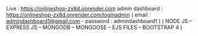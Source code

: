 Live : https://onlineshop-zx8d.onrender.com
admin dashboard : https://onlineshop-zx8d.onrender.com/loginadmin
( email : admindashboard1@gmail.com - password : admindashboard1 )
( NODE JS – EXPRESS JS – MONGODB – MONGOOSE – EJS FILES – BOOTSTRAP 4 )
